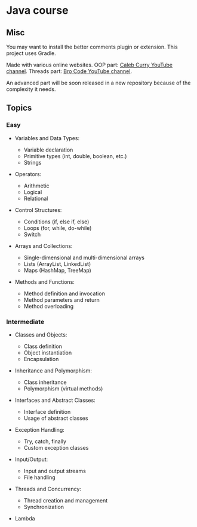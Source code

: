 # Java course

## Misc

You may want to install the better comments plugin or extension. This project uses Gradle.

Made with various online websites. OOP part: [Caleb Curry YouTube channel](https://www.youtube.com/@codebreakthrough "Caleb Curry"). Threads part: [Bro Code YouTube channel](https://www.youtube.com/@BroCodez "Bro Code").

An advanced part will be soon released in a new repository because of the complexity it needs.

## Topics

### Easy

* Variables and Data Types:
    * Variable declaration
    * Primitive types (int, double, boolean, etc.)
    * Strings

* Operators:
    * Arithmetic
    * Logical
    * Relational

* Control Structures:
    * Conditions (if, else if, else)
    * Loops (for, while, do-while)
    * Switch

* Arrays and Collections:
    * Single-dimensional and multi-dimensional arrays
    * Lists (ArrayList, LinkedList)
    * Maps (HashMap, TreeMap)

* Methods and Functions:
    * Method definition and invocation
    * Method parameters and return
    * Method overloading

### Intermediate

* Classes and Objects:
    * Class definition
    * Object instantiation
    * Encapsulation

* Inheritance and Polymorphism:
    * Class inheritance
    * Polymorphism (virtual methods)

* Interfaces and Abstract Classes:
    * Interface definition
    * Usage of abstract classes

* Exception Handling:
    * Try, catch, finally
    * Custom exception classes

* Input/Output:
    * Input and output streams
    * File handling

* Threads and Concurrency:
    * Thread creation and management
    * Synchronization

* Lambda